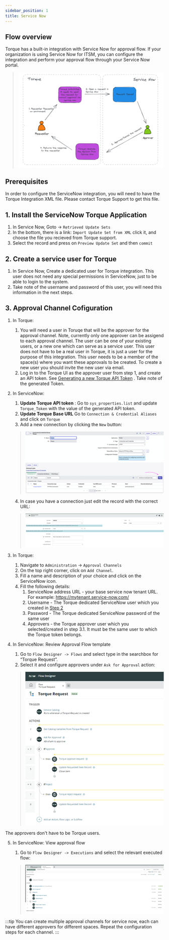 ```yaml
---
sidebar_position: 1
title: Service Now
---
```


## __Flow overview__

Torque has a built-in integration with Service Now for approval flow. If your organization is using Service Now for ITSM, you can configure the integration and perform your approval flow through your Service Now portal.

> ![Locale Dropdown](/img/service_now_flow.png)

## __Prerequisites__
In order to configure the ServiceNow integration, you will need to have the Torque Integration XML file. Please contact Torque Support to get this file.


## 1. Install the ServiceNow Torque Application

   1. In Service Now, Goto -> `Retrieved Update Sets`
   2. In the bottom, there is a link: `Import Update Set from XML` click it, and choose the file you recieved from Torque support. 
   3. Select the record and press on `Preview Update Set` and then `commit`

## 2. Create a service user for Torque

   1. In Service Now, Create a dedicated user for Torque integration. This user does not need any special permissions in ServiceNow, just to be able to login to the system.
   2. Take note of the username and password of this user, you will need this information in the next steps.

## 3. Approval Channel Cofiguration

1. In Torque:

   1. You will need a user in Toruqe that will be the approver for the approval channel. Note, currently only one approver can be assigend to each approval channel. The user can be one of your existing users, or a new one which can serve as a service user. This user does not have to be a real user in Torque, it is just a user for the purpose of this integration. This user needs to be a member of the space(s) where you want these approvals to be created. 
   To create a new user you should invite the new user via email. 
   2. Log in to the Torque UI as the approver user from step 1, and create an API token. See [Generating a new Torque API Token](/rest-api/torque_api_tokens.md) . Take note of the generated Token.

2. In ServiceNow:
   
     1. **Update Torque API token** :  Go to `sys_properties.list` and update `Torque_Token` with the value of the generated API token.
     2. **Update Torque Base URL** Go to `Connection & Credential Aliases` and click on `Torque`
     3. Add a new connection by clicking the `New` button:
     > ![Locale Dropdown](/img/service_now_new.png)
     4. In case you have a connection just edit the record with the correct URL:
     > ![Locale Dropdown](/img/service_now_url.png)

3. In Torque:

     1. Navigate to `Administration` -> `Approval Channels`
     2. On the top right corner, click on `Add Channel`.
     3. Fill a name and description of your choice and click on the ServiceNow icon.
     4. Fill the following details:
        1. ServiceNow address URL - your base service now tenant URL. For example: https://mytenant.service-now.com/
        2. Username - The Torque dedicated ServiceNow user which you created in [Step 2](#2-create-a-service-user-for-torque)
        3. Password - The Torque dedicated ServiceNow password of the same user
        4. Approvers - the Torque approver user which you selected/created in step 3.1. It must be the same user to which the Torque token belongs.


4. In ServiceNow: Review Approval Flow template

   1. Go to `Flow Designer -> Flows` and select type in the searchbox for “Torque Request”.
   2. Select it and configure approvers under `Ask for Approval` action:
   > ![Locale Dropdown](/img/service_now_torque_request.png)

The approvers don't have to be Torque users.

5. In ServiceNow: View approval flow

   1. Go to `Flow Designer -> Executions` and select the relevant executed flow:
   > ![Locale Dropdown](/img/service_now_approval_flow.png)


:::tip
You can create multiple approval channels for service now, each can have different approvers for different spaces.
Repeat the configuration steps for each channel.
:::

